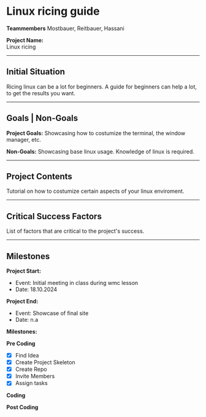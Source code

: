# Linux ricing guide

**Teammembers**
Mostbauer, Reitbauer, Hassani

**Project Name:**  
Linux ricing

---

## Initial Situation

Ricing linux can be a lot for beginners. A guide for beginners can help a lot, to get the results you want.

---

## Goals | Non-Goals

**Project Goals:**
Showcasing how to costumize the terminal, the window manager, etc.

**Non-Goals:**
Showcasing base linux usage. Knowledge of linux is required.

---

## Project Contents

Tutorial on how to costumize certain aspects of your linux enviroment.

---

## Critical Success Factors

List of factors that are critical to the project's success.

---

## Milestones

**Project Start:**

- Event: Initial meeting in class during wmc lesson
- Date: 18.10.2024

**Project End:**

- Event: Showcase of final site
- Date: n.a

**Milestones:**

**Pre Coding**

- [x] Find Idea
- [x] Create Project Skeleton
- [x] Create Repo
- [x] Invite Members
- [x] Assign tasks

**Coding**

**Post Coding**
